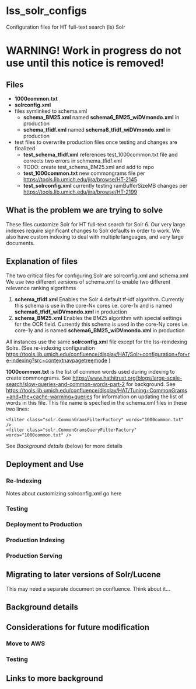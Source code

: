 # lss_solr_configs
Configuration files for HT full-text search (ls) Solr

# WARNING!  Work in progress do not use until this notice is removed!


## Files

* **1000common.txt**
* **solrconfig.xml**
* files symlinked to schema.xml
  * **schema_BM25.xml** named **schema6_BM25_wiDVmondo.xml** in production
  * **schema_tfidf.xml** named **schema6_tfidf_wiDVmondo.xml** in production
* test files to overwrite production files once testing and changes are finalized
  * **test_schema_tfidf.xml**
     references test_1000common.txt file and corrects two errors in schmema_tfidf.xml
  * TODO: create test_schema_BM25.xml and add to repo
  * **test_1000common.txt**
    new commongrams file per https://tools.lib.umich.edu/jira/browse/HT-2145
  * **test_solrconfig.xml**
     currently testing ramBufferSizeMB changes per https://tools.lib.umich.edu/jira/browse/HT-2199 
## What is the problem we are trying to solve

These files customize Solr for HT full-text search for Solr 6. Our very large indexes require significant changes to Solr defaults in order to work.  We also have custom indexing to deal with multiple languages, and very large documents.

## Explanation of files

The two critical files for configuring Solr are solrconfig.xml and schema.xml
We use two different versions of schema.xml to enable two different relevance ranking algorithms

1. **schema_tfidf.xml** Enables the Solr 4 default tf-idf algorithm.
   Currently this schema is use in the core-Nx cores i.e. core-1x and is named **schema6_tfidf_wiDVmondo.xml** in production
2. **schema_BM25.xml** Enables the BM25 algorithm with special settings for the OCR field.
   Currently this schema is used in the core-Ny cores i.e. core-1y and is named **schema6_BM25_wiDVmondo.xml** in production

All instances use the same **solrconfig.xml** file except for the lss-reindexing Solrs.  (See re-indexing configuration https://tools.lib.umich.edu/confluence/display/HAT/Solr+configuration+for+re-indexing?src=contextnavpagetreemode )


**1000common.txt** is the list of common words used during indexing to create commongrams.  See https://www.hathitrust.org/blogs/large-scale-search/slow-queries-and-common-words-part-2 for background. See https://tools.lib.umich.edu/confluence/display/HAT/Tuning+CommonGrams+and+the+cache-warming+queries for information on updating the list of words in this file. This file name is specfied in the schema.xml files in these two lines:
```
<filter class="solr.CommonGramsFilterFactory" words="1000common.txt" />
<filter class="solr.CommonGramsQueryFilterFactory" words="1000common.txt" />
```



See *Background details* (below) for more details

## Deployment and Use

### Re-Indexing

Notes about customizing solrconfig.xml go here
### Testing
### Deployment to Production
### Production Indexing
### Production Serving


## Migrating to later versions of Solr/Lucene
This may need a separate document on confluence.  Think about it...

## Background details

## Considerations for future modification

### Move to AWS


### Testing


## Links to more background

